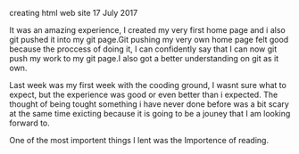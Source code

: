 creating html web site
17 July 2017

It was an amazing experience, I created my very first home page and i also git pushed it into my git page.Git pushing my very own home page felt good because the proccess of doing it, I can confidently say that I can now git push my work to my git page.I also got a better understanding on git as it own.

Last week was my first week with the cooding ground, I wasnt sure what to expect, but the experience was good or even better than i expected.
The thought of being tought something i have never done before was a bit scary at the same time exicting because it is going to be a jouney that I am looking forward to.

One of the most importent things I lent was the Importence of reading. 



